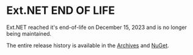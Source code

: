 # Ext.NET END OF LIFE

Ext.NET reached it's end-of-life on December 15, 2023 and is no longer being maintained.

The entire release history is available in the [Archives](https://github.com/extnet/Archives/tree/master/legacy) and [NuGet](https://www.nuget.org/packages/Ext.NET).
